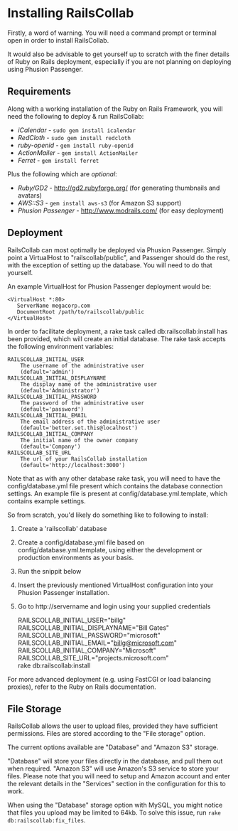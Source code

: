 # Installing RailsCollab

Firstly, a word of warning. You will need a command prompt or terminal open in order to install RailsCollab. 

It would also be advisable to get yourself up to scratch with the finer details of Ruby on Rails deployment, 
especially if you are not planning on deploying using Phusion Passenger.

## Requirements

Along with a working installation of the Ruby on Rails Framework, you will need the 
following to deploy & run RailsCollab:

* *iCalendar* - `sudo gem install icalendar`
* *RedCloth* - `sudo gem install redcloth`
* *ruby-openid* - `gem install ruby-openid`
* *ActionMailer* - `gem install ActionMailer`
* *Ferret* - `gem install ferret`

Plus the following which are *optional*:

* *Ruby/GD2* - http://gd2.rubyforge.org/ (for generating thumbnails and avatars)
* *AWS::S3* - `gem install aws-s3` (for Amazon S3 support)
* *Phusion Passenger* - http://www.modrails.com/ (for easy deployment)

## Deployment

RailsCollab can most optimally be deployed via Phusion Passenger. Simply point a 
VirtualHost to "railscollab/public", and Passenger should do the rest, 
with the exception of setting up the database. You will need to do that yourself.

An example VirtualHost for Phusion Passenger deployment would be:

    <VirtualHost *:80>
	   ServerName megacorp.com
	   DocumentRoot /path/to/railscollab/public
    </VirtualHost>

In order to facilitate deployment, a rake task called db:railscollab:install
has been provided, which will create an initial database.
The rake task accepts the following environment variables:

	RAILSCOLLAB_INITIAL_USER
		The username of the administrative user
		(default='admin')
	RAILSCOLLAB_INITIAL_DISPLAYNAME
		The display name of the administrative user
		(default='Administrator')
	RAILSCOLLAB_INITIAL_PASSWORD
		The password of the administrative user
		(default='password')
	RAILSCOLLAB_INITIAL_EMAIL
		The email address of the administrative user
		(default='better.set.this@localhost')
	RAILSCOLLAB_INITIAL_COMPANY
		The initial name of the owner company
		(default='Company')
	RAILSCOLLAB_SITE_URL
		The url of your RailsCollab installation
		(default='http://localhost:3000')

Note that as with any other database rake task, you will need to have the 
config/database.yml file present which contains the database connection
settings. An example file is present at config/database.yml.template,
which contains example settings.

So from scratch, you'd likely do something like to following to install:
1. Create a 'railscollab' database
2. Create a config/database.yml file based on config/database.yml.template, using either the development or production environments as your basis.
3. Run the snippit below
4. Insert the previously mentioned VirtualHost configuration into your Phusion Passenger installation.
5. Go to http://servername and login using your supplied credentials


	RAILSCOLLAB_INITIAL_USER="billg" \
	RAILSCOLLAB_INITIAL_DISPLAYNAME="Bill Gates" \
	RAILSCOLLAB_INITIAL_PASSWORD="microsoft" \
	RAILSCOLLAB_INITIAL_EMAIL="billg@microsoft.com" \
	RAILSCOLLAB_INITIAL_COMPANY="Microsoft" \
	RAILSCOLLAB_SITE_URL="projects.microsoft.com" \
	rake db:railscollab:install


For more advanced deployment (e.g. using FastCGI or load balancing proxies), refer to the Ruby on Rails documentation.

## File Storage

RailsCollab allows the user to upload files, provided they have sufficient permissions. 
Files are stored according to the "File storage" option.

The current options available are "Database" and "Amazon S3" storage. 

"Database" will store your files directly in the database, and pull them out when required.
"Amazon S3" will use Amazon's S3 service to store your files. Please note that you will need to 
setup and Amazon account and enter the relevant details in the "Services" section in the configuration 
for this to work.

When using the "Database" storage option with MySQL, you might notice that files you 
upload may be limited to 64kb. To solve this issue, run `rake db:railscollab:fix_files`.
